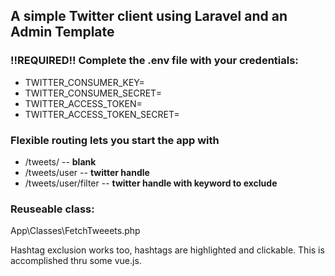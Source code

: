 ## A simple Twitter client using Laravel and an Admin Template

### !!REQUIRED!! Complete the .env file with your credentials:

* TWITTER_CONSUMER_KEY=
* TWITTER_CONSUMER_SECRET=
* TWITTER_ACCESS_TOKEN=
* TWITTER_ACCESS_TOKEN_SECRET=


### Flexible routing lets you start the app with 
* /tweets/    -- **blank**
* /tweets/user  -- **twitter handle**
* /tweets/user/filter  -- **twitter handle with keyword to exclude**

### Reuseable class:
App\Classes\FetchTweeets.php


Hashtag exclusion works too, hashtags are highlighted and clickable. This is accomplished thru some vue.js.
